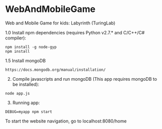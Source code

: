 # WebAndMobileGame
Web and Mobile Game for kids: Labyrinth (TuringLab)

1.0 Install npm dependencies (requires Python v2.7.* and C/C++/C# compiler):
```
npm install -g node-gyp
npm install
```


1.5 Install mongoDB
```
https://docs.mongodb.org/manual/installation/
```


2. Compile javascripts and run mongoDB (This app requires mongoDB to be installed):
```
node app.js
```

3. Running app:
```
DEBUG=myapp npm start
```

To start the website navigation, go to localhost:8080/home
